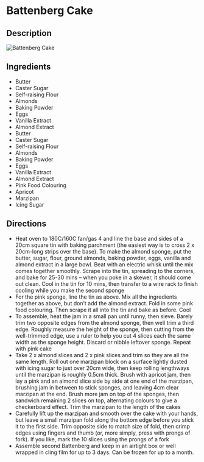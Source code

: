# Battenberg Cake

## Description
![Battenberg Cake](https://www.themealdb.com/images/media/meals/ywwrsp1511720277.jpg "Battenberg Cake")

## Ingredients
- Butter
- Caster Sugar
- Self-raising Flour
- Almonds
- Baking Powder
- Eggs
- Vanilla Extract
- Almond Extract
- Butter
- Caster Sugar
- Self-raising Flour
- Almonds
- Baking Powder
- Eggs
- Vanilla Extract
- Almond Extract
- Pink Food Colouring
- Apricot
- Marzipan
- Icing Sugar

## Directions
- Heat oven to 180C/160C fan/gas 4 and line the base and sides of a 20cm square tin with baking parchment (the easiest way is to cross 2 x 20cm-long strips over the base). To make the almond sponge, put the butter, sugar, flour, ground almonds, baking powder, eggs, vanilla and almond extract in a large bowl. Beat with an electric whisk until the mix comes together smoothly. Scrape into the tin, spreading to the corners, and bake for 25-30 mins – when you poke in a skewer, it should come out clean. Cool in the tin for 10 mins, then transfer to a wire rack to finish cooling while you make the second sponge
- For the pink sponge, line the tin as above. Mix all the ingredients together as above, but don’t add the almond extract. Fold in some pink food colouring. Then scrape it all into the tin and bake as before. Cool
- To assemble, heat the jam in a small pan until runny, then sieve. Barely trim two opposite edges from the almond sponge, then well trim a third edge. Roughly measure the height of the sponge, then cutting from the well-trimmed edge, use a ruler to help you cut 4 slices each the same width as the sponge height. Discard or nibble leftover sponge. Repeat with pink cake
- Take 2 x almond slices and 2 x pink slices and trim so they are all the same length. Roll out one marzipan block on a surface lightly dusted with icing sugar to just over 20cm wide, then keep rolling lengthways until the marzipan is roughly 0.5cm thick. Brush with apricot jam, then lay a pink and an almond slice side by side at one end of the marzipan, brushing jam in between to stick sponges, and leaving 4cm clear marzipan at the end. Brush more jam on top of the sponges, then sandwich remaining 2 slices on top, alternating colours to give a checkerboard effect. Trim the marzipan to the length of the cakes
- Carefully lift up the marzipan and smooth over the cake with your hands, but leave a small marzipan fold along the bottom edge before you stick it to the first side. Trim opposite side to match size of fold, then crimp edges using fingers and thumb (or, more simply, press with prongs of fork). If you like, mark the 10 slices using the prongs of a fork
- Assemble second Battenberg and keep in an airtight box or well wrapped in cling film for up to 3 days. Can be frozen for up to a month.
